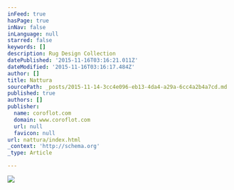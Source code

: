 ```yaml
---
inFeed: true
hasPage: true
inNav: false
inLanguage: null
starred: false
keywords: []
description: Rug Design Collection
datePublished: '2015-11-16T03:16:21.011Z'
dateModified: '2015-11-16T03:16:17.484Z'
author: []
title: Nattura
sourcePath: _posts/2015-11-14-3cc4e096-eb13-4da4-a29a-6cc4a2b4a7cd.md
published: true
authors: []
publisher:
  name: coroflot.com
  domain: www.coroflot.com
  url: null
  favicon: null
url: nattura/index.html
_context: 'http://schema.org'
_type: Article

---
```

![](http://s3images.coroflot.com/user_files/individual_files/original_327436_T_wPJ45boZW3mb8SP7zWey4ds.jpg)
